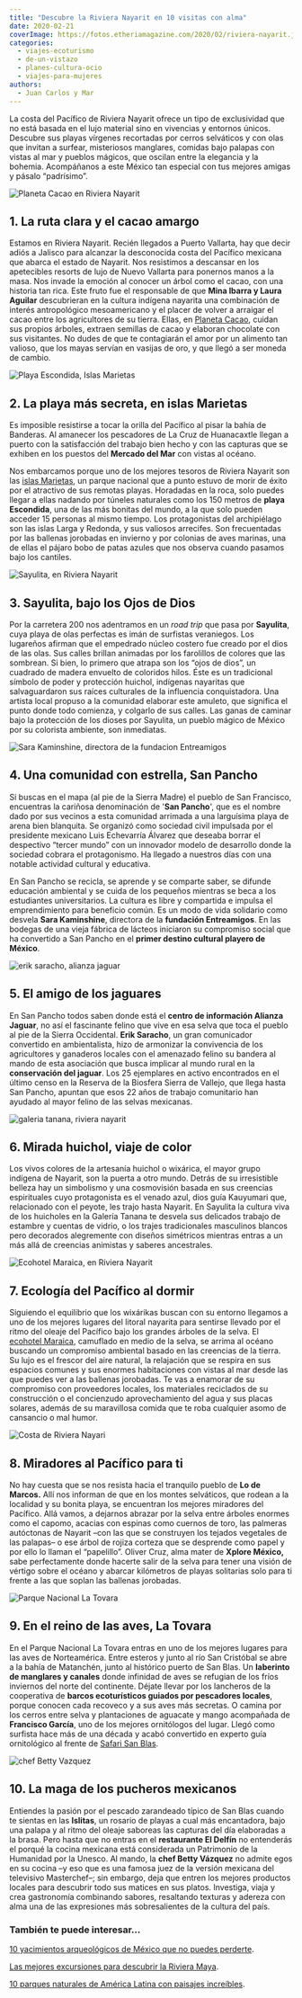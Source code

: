 ```yaml
---
title: "Descubre la Riviera Nayarit en 10 visitas con alma"
date: 2020-02-21
coverImage: https://fotos.etheriamagazine.com/2020/02/riviera-nayarit.jpg
categories: 
  - viajes-ecoturismo
  - de-un-vistazo
  - planes-cultura-ocio
  - viajes-para-mujeres
authors: 
  - Juan Carlos y Mar
---
```


La costa del Pacífico de Riviera Nayarit ofrece un tipo de exclusividad que no está basada en el lujo material sino en vivencias y entornos únicos. Descubre sus playas vírgenes recortadas por cerros selváticos y con olas que invitan a surfear, misteriosos manglares, comidas bajo palapas con vistas al mar y pueblos mágicos, que oscilan entre la elegancia y la bohemia. Acompáñanos a este México tan especial con tus mejores amigas y pásalo “padrísimo”.

![Planeta Cacao en Riviera Nayarit](https://fotos.etheriamagazine.com/2020/02/riviera-nayarit.jpg "Mina Ibarra y Laura Aguilar, de Planeta Cacao.")

## 1\. La ruta clara y el cacao amargo

Estamos en Riviera Nayarit. Recién llegados a Puerto Vallarta, hay que decir adiós a 
Jalisco para alcanzar la desconocida costa del Pacífico mexicana que abarca el estado de 
Nayarit. Nos resistimos a descansar en los apetecibles resorts de lujo de Nuevo Vallarta 
para ponernos manos a la masa. Nos invade la emoción al conocer un árbol como el cacao, 
con una historia tan rica. Este fruto fue el responsable de que **Mina Ibarra y Laura 
Aguilar** descubrieran en la cultura indígena nayarita una combinación de interés 
antropológico mesoamericano y el placer de volver a arraigar el cacao entre los 
agricultores de su tierra. Ellas, en [Planeta Cacao](https://planetacacao.mx/), cuidan 
sus propios árboles, extraen semillas de cacao y elaboran chocolate con sus visitantes. 
No dudes de que te contagiarán el amor por un alimento tan valioso, que los mayas 
servían en vasijas de oro, y que llegó a ser moneda de cambio. 

![Playa Escondida, Islas Marietas](https://fotos.etheriamagazine.com/2020/02/islas-marietas-mexico.jpg "Playa Escondida, en Islas Marietas.")

## 2\. La playa más secreta, en islas Marietas

Es imposible resistirse a tocar la orilla del Pacífico al pisar la bahía de Banderas. Al 
amanecer los pescadores de La Cruz de Huanacaxtle llegan a puerto con la satisfacción 
del trabajo bien hecho y con las capturas que se exhiben en los puestos del **Mercado 
del Mar** con vistas al océano. 

Nos embarcamos porque uno de los mejores tesoros de Riviera Nayarit son las [islas 
Marietas](https://www.gob.mx/conanp/documentos/parque-nacional-islas-marietas), un 
parque nacional que a punto estuvo de morir de éxito por el atractivo de sus remotas 
playas. Horadadas en la roca, solo puedes llegar a ellas nadando por túneles naturales 
como los 150 metros de **playa Escondida**, una de las más bonitas del mundo, a la que 
solo pueden acceder 15 personas al mismo tiempo. Los protagonistas del archipiélago son 
las islas Larga y Redonda, y sus valiosos arrecifes. Son frecuentadas por las ballenas 
jorobadas en invierno y por colonias de aves marinas, una de ellas el pájaro bobo de 
patas azules que nos observa cuando pasamos bajo los cantiles. 

![Sayulita, en Riviera Nayarit](https://fotos.etheriamagazine.com/2020/02/sayulita.jpg "Sayulita, en Riviera Nayarit.")

## 3\. Sayulita, bajo los Ojos de Dios

Por la carretera 200 nos adentramos en un _road trip_ que pasa por **Sayulita**, cuya 
playa de olas perfectas es imán de surfistas veraniegos. Los lugareños afirman que el 
empedrado núcleo costero fue creado por el dios de las olas. Sus calles brillan animadas 
por los farolillos de colores que las sombrean. Si bien, lo primero que atrapa son los 
“ojos de dios”, un cuadrado de madera envuelto de coloridos hilos. Éste es un 
tradicional símbolo de poder y protección huichol, indígenas nayaritas que 
salvaguardaron sus raíces culturales de la influencia conquistadora. Una artista local 
propuso a la comunidad elaborar este amuleto, que significa el punto donde todo 
comienza, y colgarlo de sus calles. Las ganas de caminar bajo la protección de los 
dioses por Sayulita, un pueblo mágico de México por su colorista ambiente, son 
inmediatas. 

![Sara Kaminshine, directora de la fundacion Entreamigos](https://fotos.etheriamagazine.com/2020/02/Sara-Kaminshine-don-pancho.jpg "Sara Kaminshine, directora de la fundación Entreamigos.")

## 4\. Una comunidad con estrella, San Pancho

Si buscas en el mapa (al pie de la Sierra Madre) el pueblo de San Francisco, encuentras 
la cariñosa denominación de '**San Pancho**', que es el nombre dado por sus vecinos a 
esta comunidad arrimada a una larguísima playa de arena bien blanquita. Se organizó como 
sociedad civil impulsada por el presidente mexicano Luis Echevarría Álvarez que deseaba 
borrar el despectivo “tercer mundo” con un innovador modelo de desarrollo donde la 
sociedad cobrara el protagonismo. Ha llegado a nuestros días con una notable actividad 
cultural y educativa. 

En San Pancho se recicla, se aprende y se comparte saber, se difunde educación ambiental 
y se cuida de los pequeños mientras se beca a los estudiantes universitarios. La cultura 
es libre y compartida e impulsa el emprendimiento para beneficio común. Es un modo de 
vida solidario como desvela **Sara Kaminshine**, directora de la **fundación 
Entreamigos**. En las bodegas de una vieja fábrica de lácteos iniciaron su compromiso 
social que ha convertido a San Pancho en el **primer destino cultural playero de 
México**. 

![erik saracho, alianza jaguar](https://fotos.etheriamagazine.com/2020/02/Erik-Saracho-alianza-jaguar.jpg "Erik Saracho, de Alianza Jaguar.")

## 5\. El amigo de los jaguares

En San Pancho todos saben donde está el **centro de información Alianza Jaguar**, no así 
el fascinante felino que vive en esa selva que toca el pueblo al pie de la Sierra 
Occidental. **Erik Saracho**, un gran comunicador convertido en ambientalista, hizo de 
armonizar la convivencia de los agricultores y ganaderos locales con el amenazado felino 
su bandera al mando de esta asociación que busca implicar al mundo rural en la 
**conservación del jaguar**. Los 25 ejemplares en activo encontrados en el último censo 
en la Reserva de la Biosfera Sierra de Vallejo, que llega hasta San Pancho, apuntan que 
esos 22 años de trabajo comunitario han ayudado al mayor felino de las selvas mexicanas. 

![galeria tanana, riviera nayarit](https://fotos.etheriamagazine.com/2020/02/Galeria-Tanana-riviera-nayarit.jpg "Galería Tanana.")

## 6\. Mirada huichol, viaje de color

Los vivos colores de la artesanía huichol o wixárica, el mayor grupo indígena de 
Nayarit, son la puerta a otro mundo. Detrás de su irresistible belleza hay un simbolismo 
y una cosmovisión basada en sus creencias espirituales cuyo protagonista es el venado 
azul, dios guía Kauyumari que, relacionado con el peyote, les trajo hasta Nayarit. En 
Sayulita la cultura viva de los huicholes en la Galería Tanana te desvela sus delicados 
trabajo de estambre y cuentas de vidrio, o los trajes tradicionales masculinos blancos 
pero decorados alegremente con diseños simétricos mientras entras a un más allá de 
creencias animistas y saberes ancestrales. 

![Ecohotel Maraica, en Riviera Nayarit](https://fotos.etheriamagazine.com/2020/02/ecohotel-maraica-riviera-nayarit.jpg "Ecohotel Maraica, en Riviera Nayarit.")

## 7\. Ecología del Pacífico al dormir

Siguiendo el equilibrio que los wixárikas buscan con su entorno llegamos a uno de los 
mejores lugares del litoral nayarita para sentirse llevado por el ritmo del oleaje del 
Pacífico bajo los grandes árboles de la selva. El [ecohotel 
Maraica,](https://maraica.mx/) camuflado en medio de la selva, se arrima al océano 
buscando un compromiso ambiental basado en las creencias de la tierra. Su lujo es el 
frescor del aire natural, la relajación que se respira en sus espacios comunes y sus 
enormes habitaciones con vistas al mar desde las que puedes ver a las ballenas 
jorobadas. Te vas a enamorar de su compromiso con proveedores locales, los materiales 
reciclados de su construcción o el concienzudo aprovechamiento del agua y sus placas 
solares, además de su maravillosa comida que te roba cualquier asomo de cansancio o mal 
humor. 

![Costa de Riviera Nayari](https://fotos.etheriamagazine.com/2020/02/miradores-pacifico-riviera-nayarit.jpg "Costa de Riviera Nayarit.")

## 8\. Miradores al Pacífico para ti

No hay cuesta que se nos resista hacia el tranquilo pueblo de **Lo de Marcos.** Allí nos 
informan de que en los montes selváticos, que rodean a la localidad y su bonita playa, 
se encuentran los mejores miradores del Pacífico. Allá vamos, a dejarnos abrazar por la 
selva entre árboles enormes como el capomo, acacias con espinas como cuernos de toro, 
las palmeras autóctonas de Nayarit –con las que se construyen los tejados vegetales de 
las palapas– o ese árbol de rojiza corteza que se desprende como papel y por ello lo 
llaman el “papelillo”. Oliver Cruz, alma mater de **Xplore México,** sabe perfectamente 
donde hacerte salir de la selva para tener una visión de vértigo sobre el océano y 
abarcar kilómetros de playas solitarias solo para ti frente a las que soplan las 
ballenas jorobadas. 

![Parque Nacional La Tovara](https://fotos.etheriamagazine.com/2020/02/parque-nacional-la-tovara.jpg "Parque Nacional La Tovara.")

## 9\. En el reino de las aves, La Tovara

En el Parque Nacional La Tovara entras en uno de los mejores lugares para las aves de 
Norteamérica. Entre esteros y junto al río San Cristóbal se abre a la bahía de 
Matanchén, junto al histórico puerto de San Blas. Un **laberinto de manglares y 
canales** donde infinidad de aves se refugian de los fríos inviernos del norte del 
continente. Déjate llevar por los lancheros de la cooperativa de **barcos ecoturísticos 
guiados por pescadores locales**, porque conocen cada recoveco y a sus aves más 
secretas. O camina por los cerros entre selva y plantaciones de aguacate y mango 
acompañada de **Francisco García**, uno de los mejores ornitólogos del lugar. Llegó como 
surfista hace más de una década y acabó convertido en experto guía ornitológico al 
frente de [Safari San Blas](https://es-la.facebook.com/Safarisanblas/). 

![chef Betty Vazquez](https://fotos.etheriamagazine.com/2020/02/betty-vazquez-riviera-nayarit.jpg "La chef Betty Vázquez está al frente del restaurante El Delfín.")

## 10\. La maga de los pucheros mexicanos

Entiendes la pasión por el pescado zarandeado típico de San Blas cuando te sientas en 
las **Islitas**, un rosario de playas a cual más encantadora, bajo una palapa y al ritmo 
del oleaje saboreas las capturas del día elaboradas a la brasa. Pero hasta que no entras 
en el **restaurante El Delfín** no entenderás el porqué la cocina mexicana está 
considerada un Patrimonio de la Humanidad por la Unesco. Al mando, la **chef Betty 
Vázquez** no admite egos en su cocina –y eso que es una famosa juez de la versión 
mexicana del televisivo Masterchef–; sin embargo, deja que entren los mejores productos 
locales para descubrir todo sus matices en sus platos. Investiga, viaja y crea 
gastronomía combinando sabores, resaltando texturas y adereza con alma una de las 
expresiones más sobresalientes de la cultura del país. 

### También te puede interesar...

[10 yacimientos arqueológicos de México que no puedes 
perderte](https://etheriamagazine.com/2021/03/30/mejores-yacimientos-arqueologicos-mexico/). 

[Las mejores excursiones para descubrir la Riviera 
Maya](https://etheriamagazine.com/2022/02/01/excursiones-en-riviera-maya-mexico/). 

[10 parques naturales de América Latina con paisajes 
increíbles](https://etheriamagazine.com/2021/10/21/parques-naturales-de-america-latina/).
